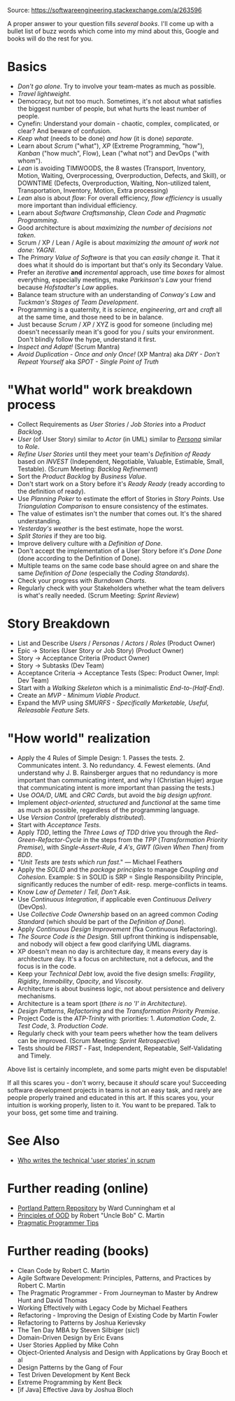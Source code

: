 Source: https://softwareengineering.stackexchange.com/a/263596

A proper answer to your question fills _several books_. I'll come up with a bullet list of buzz words which come into my mind about this, Google and books will do the rest for you.

# Basics
    

-   _Don't go alone_. Try to involve your team-mates as much as possible.
-   _Travel lightweight_.
-   Democracy, but not too much. Sometimes, it's not about what satisfies the biggest number of people, but what hurts the least number of people.
-   Cynefin: Understand your domain - chaotic, complex, complicated, or clear? And beware of confusion.
-   _Keep what_ (needs to be done) _and how_ (it is done) _separate_.
-   Learn about _Scrum_ ("what"), _XP_ (Extreme Programming, "how"), _Kanban_ ("how much", Flow), Lean ("what not") and DevOps ("with whom").
-   _Lean_ is avoiding TIMWOODS, the 8 wastes (Transport, Inventory, Motion, Waiting, Overprocessing, Overproduction, Defects, and Skill), or DOWNTIME (Defects, Overproduction, Waiting, Non-utilized talent, Transportation, Inventory, Motion, Extra processing)
-   _Lean_ also is about _flow_: For overall efficiency, _flow efficiency_ is usually more important than individual efficiency.
-   Learn about _Software Craftsmanship_, _Clean Code_ and _Pragmatic Programming_.
-   Good architecture is about _maximizing the number of decisions not taken_.
-   Scrum / XP / Lean / Agile is about _maximizing the amount of work not done_: _YAGNI_.
-   The _Primary Value of Software_ is that you can _easily change_ it. That it does what it should do is important but that's only its Secondary Value.
-   Prefer an _iterative_ **and** _incremental_ approach, use _time boxes_ for almost everything, especially meetings, make _Parkinson's Law_ your friend because _Hofstadter's Law_ applies.
-   Balance team structure with an understanding of _Conway's Law_ and _Tuckman's Stages of Team Development_.
-   Programming is a quaternity, it is _science_, _engineering_, _art_ and _craft_ all at the same time, and those need to be in balance.
-   Just because _Scrum_ / _XP_ / XYZ is good for someone (including me) doesn't necessarily mean it's good for you / suits your environment. Don't blindly follow the hype, understand it first.
-   _Inspect and Adapt!_ (Scrum Mantra)
-   _Avoid Duplication_ - _Once and only Once!_ (XP Mantra) aka _DRY - Don't Repeat Yourself_ aka _SPOT - Single Point of Truth_

# "What world" work breakdown process
    

-   Collect Requirements as _User Stories_ / _Job Stories_ into a _Product Backlog_.
-   _User_ (of User Story) similar to _Actor_ (in UML) similar to _[Persona](http://www.romanpichler.com/tools/persona-template/)_ similar to _Role_.
-   _Refine User Stories_ until they meet your team's _Definition of Ready_ based on _INVEST_ (Independent, Negotiable, Valuable, Estimable, Small, Testable). (Scrum Meeting: _Backlog Refinement_)
-   Sort the _Product Backlog_ by _Business Value_.
-   Don't start work on a Story before it's _Ready Ready_ (ready according to the definition of ready).
-   Use _Planning Poker_ to estimate the effort of Stories in _Story Points_. Use _Triangulation Comparison_ to ensure consistency of the estimates.
-   The value of estimates isn't the number that comes out. It's the shared understanding.
-   _Yesterday's weather_ is the best estimate, hope the worst.
-   _Split Stories_ if they are too big.
-   Improve delivery culture with a _Definition of Done_.
-   Don't accept the implementation of a User Story before it's _Done Done_ (done according to the Definition of Done).
-   Multiple teams on the same code base should agree on and share the same _Definition of Done_ (especially the _Coding Standards_).
-   Check your progress with _Burndown Charts_.
-   Regularly check with your Stakeholders whether what the team delivers is what's really needed. (Scrum Meeting: _Sprint Review_)

# Story Breakdown
    

-   List and Describe _Users_ / _Personas_ / _Actors_ / _Roles_ (Product Owner)
-   Epic -> Stories (User Story or Job Story) (Product Owner)
-   Story -> Acceptance Criteria (Product Owner)
-   Story -> Subtasks (Dev Team)
-   Acceptance Criteria -> Acceptance Tests (Spec: Product Owner, Impl: Dev Team)
-   Start with a _Walking Skeleton_ which is a minimalistic _End-to-(Half-End)_.
-   Create an _MVP - Minimum Viable Product_.
-   Expand the MVP using _SMURFS - Specifically Marketable, Useful, Releasable Feature Sets_.

# "How world" realization
    

-   Apply the 4 Rules of Simple Design: 1. Passes the tests. 2. Communicates intent. 3. No redundancy. 4. Fewest elements. (And understand why J. B. Rainsberger argues that no redundancy is more important than communicating intent, and why I (Christian Hujer) argue that communicating intent is more important than passing the tests.)
-   Use _OOA/D_, _UML_ and _CRC Cards_, but avoid the _big design upfront_.
-   Implement _object-oriented_, _structured_ and _functional_ at the same time as much as possible, regardless of the programming language.
-   Use _Version Control_ (preferably _distributed_).
-   Start with _Acceptance Tests_.
-   Apply _TDD_, letting the _Three Laws of TDD_ drive you through the _Red-Green-Refactor-Cycle_ in the steps from the _TPP_ (_Transformation Priority Premise_), with _Single-Assert-Rule_, _4 A's_, _GWT (Given When Then)_ from _BDD_.
-   "_Unit Tests_ are _tests which run fast_." — Michael Feathers
-   Apply the _SOLID_ and the _package principles_ to manage _Coupling and Cohesion_. Example: S in SOLID is SRP = Single Responsibility Principle, significantly reduces the number of edit- resp. merge-conflicts in teams.
-   Know _Law of Demeter_ / _Tell, Don't Ask_.
-   Use _Continuous Integration_, if applicable even _Continuous Delivery_ (DevOps).
-   Use _Collective Code Ownership_ based on an agreed common _Coding Standard_ (which should be part of the _Definition of Done_).
-   Apply _Continuous Design Improvement_ (fka Continuous Refactoring).
-   _The Source Code is the Design_. Still upfront thinking is indispensable, and nobody will object a few good clarifying UML diagrams.
-   XP doesn't mean no day is architecture day, it means every day is architecture day. It's a focus on architecture, not a defocus, and the focus is in the code.
-   Keep your _Technical Debt_ low, avoid the five design smells: _Fragility_, _Rigidity_, _Immobility_, _Opacity_, and _Viscosity_.
-   Architecture is about business logic, not about persistence and delivery mechanisms.
-   Architecture is a team sport (_there is no 'I' in Architecture_).
-   _Design Patterns_, _Refactoring_ and the _Transformation Priority Premise_.
-   Project Code is the _ATP-Trinity_ with priorities: 1. _Automation Code_, 2. _Test Code_, 3. _Production Code_.
-   Regularly check with your team peers whether how the team delivers can be improved. (Scrum Meeting: _Sprint Retrospective_)
-   Tests should be _FIRST_ - Fast, Independent, Repeatable, Self-Validating and Timely.

Above list is certainly incomplete, and some parts might even be disputable!

If all this scares you - don't worry, because it _should_ scare you! Succeeding software development projects in teams is not an easy task, and rarely are people properly trained and educated in this art. If this scares you, your intuition is working properly, listen to it. You want to be prepared. Talk to your boss, get some time and training.

# See Also

-   [Who writes the technical 'user stories' in scrum](https://softwareengineering.stackexchange.com/questions/263365/who-writes-the-technical-user-stories-in-scrum/263765#263765)

# Further reading (online)

-   [Portland Pattern Repository](http://c2.com/cgi/wiki?WelcomeVisitors) by Ward Cunningham et al
-   [Principles of OOD](http://butunclebob.com/ArticleS.UncleBob.PrinciplesOfOod) by Robert "Uncle Bob" C. Martin
-   [Pragmatic Programmer Tips](https://pragprog.com/the-pragmatic-programmer/extracts/tips)

# Further reading (books)

-   Clean Code by Robert C. Martin
-   Agile Software Development: Principles, Patterns, and Practices by Robert C. Martin
-   The Pragmatic Programmer - From Journeyman to Master by Andrew Hunt and David Thomas
-   Working Effectively with Legacy Code by Michael Feathers
-   Refactoring - Improving the Design of Existing Code by Martin Fowler
-   Refactoring to Patterns by Joshua Kerievsky
-   The Ten Day MBA by Steven Silbiger (sic!)
-   Domain-Driven Design by Eric Evans
-   User Stories Applied by Mike Cohn
-   Object-Oriented Analysis and Design with Applications by Gray Booch et al
-   Design Patterns by the Gang of Four
-   Test Driven Development by Kent Beck
-   Extreme Programming by Kent Beck
-   \[if Java\] Effective Java by Joshua Bloch
